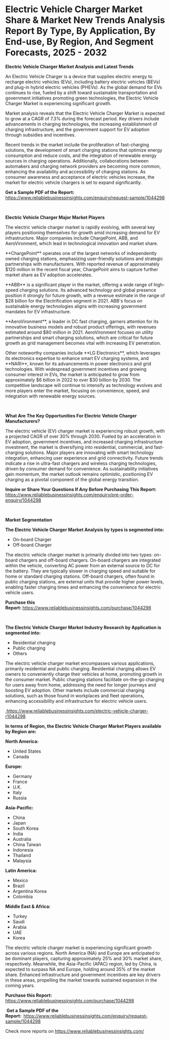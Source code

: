 <p><h1>Electric Vehicle Charger Market Share & Market New Trends Analysis Report By Type, By Application, By End-use, By Region, And Segment Forecasts, 2025 - 2032</h1></p><p><strong>Electric Vehicle Charger Market Analysis and Latest Trends</strong></p>
<p><p>An Electric Vehicle Charger is a device that supplies electric energy to recharge electric vehicles (EVs), including battery electric vehicles (BEVs) and plug-in hybrid electric vehicles (PHEVs). As the global demand for EVs continues to rise, fueled by a shift toward sustainable transportation and government initiatives promoting green technologies, the Electric Vehicle Charger Market is experiencing significant growth. </p><p>Market analysis reveals that the Electric Vehicle Charger Market is expected to grow at a CAGR of 7.3% during the forecast period. Key drivers include advancements in charging technologies, the increasing establishment of charging infrastructure, and the government support for EV adoption through subsidies and incentives. </p><p>Recent trends in the market include the proliferation of fast-charging solutions, the development of smart charging stations that optimize energy consumption and reduce costs, and the integration of renewable energy sources in charging operations. Additionally, collaborations between automakers and charging network providers are becoming more common, enhancing the availability and accessibility of charging stations. As consumer awareness and acceptance of electric vehicles increase, the market for electric vehicle chargers is set to expand significantly.</p></p>
<p><strong>Get a Sample PDF of the Report:&nbsp;</strong> <a href="https://www.reliablebusinessinsights.com/enquiry/request-sample/1044298?utm_campaign=63&utm_medium=2&utm_source=Github&utm_content=ia&utm_term=28022025&utm_id=electric-vehicle-charger">https://www.reliablebusinessinsights.com/enquiry/request-sample/1044298</a></p>
<p>&nbsp;</p>
<p><strong>Electric Vehicle Charger Major Market Players</strong></p>
<p><p>The electric vehicle charger market is rapidly evolving, with several key players positioning themselves for growth amid increasing demand for EV infrastructure. Major companies include ChargePoint, ABB, and AeroVironment, which lead in technological innovation and market share. </p><p>**ChargePoint** operates one of the largest networks of independently owned charging stations, emphasizing user-friendly solutions and strategic partnerships with manufacturers. With reported revenue of approximately $120 million in the recent fiscal year, ChargePoint aims to capture further market share as EV adoption accelerates.</p><p>**ABB** is a significant player in the market, offering a wide range of high-speed charging solutions. Its advanced technology and global presence position it strongly for future growth, with a revenue estimate in the range of $28 billion for the Electrification segment in 2021. ABB's focus on sustainable energy technologies aligns with increasing government mandates for EV infrastructure.</p><p>**AeroVironment**, a leader in DC fast charging, garners attention for its innovative business models and robust product offerings, with revenues estimated around $80 million in 2021. AeroVironment focuses on utility partnerships and smart charging solutions, which are critical for future growth as grid management becomes vital with increasing EV penetration.</p><p>Other noteworthy companies include **LG Electronics**, which leverages its electronics expertise to enhance smart EV charging systems, and **NARI**, known for its advancements in power electronics and grid technologies. With widespread government incentives and growing consumer interest in EVs, the market is anticipated to grow from approximately $6 billion in 2022 to over $30 billion by 2030. The competitive landscape will continue to intensify as technology evolves and more players enter the market, focusing on convenience, speed, and integration with renewable energy sources.</p></p>
<p>&nbsp;</p>
<p><strong>What Are The Key Opportunities For Electric Vehicle Charger Manufacturers?</strong></p>
<p><p>The electric vehicle (EV) charger market is experiencing robust growth, with a projected CAGR of over 30% through 2030. Fueled by an acceleration in EV adoption, government incentives, and increased charging infrastructure investment, the market is diversifying into residential, commercial, and fast-charging solutions. Major players are innovating with smart technology integration, enhancing user experience and grid connectivity. Future trends indicate a rise in ultra-fast chargers and wireless charging technologies, driven by consumer demand for convenience. As sustainability initiatives gain momentum, the market outlook remains optimistic, positioning EV charging as a pivotal component of the global energy transition.</p></p>
<p><strong>Inquire or Share Your Questions If Any Before Purchasing This Report:</strong> <a href="https://www.reliablebusinessinsights.com/enquiry/pre-order-enquiry/1044298?utm_campaign=63&utm_medium=2&utm_source=Github&utm_content=ia&utm_term=28022025&utm_id=electric-vehicle-charger">https://www.reliablebusinessinsights.com/enquiry/pre-order-enquiry/1044298</a></p>
<p>&nbsp;</p>
<p><strong>Market Segmentation</strong></p>
<p><strong>The Electric Vehicle Charger Market Analysis by types is segmented into:</strong></p>
<p><ul><li>On-board Charger</li><li>Off-board Charger</li></ul></p>
<p><p>The electric vehicle charger market is primarily divided into two types: on-board chargers and off-board chargers. On-board chargers are integrated within the vehicle, converting AC power from an external source to DC for the battery. They are typically slower in charging speed and suitable for home or standard charging stations. Off-board chargers, often found in public charging stations, are external units that provide higher power levels, enabling faster charging times and enhancing the convenience for electric vehicle users.</p></p>
<p><strong>Purchase this Report:&nbsp;</strong><a href="https://www.reliablebusinessinsights.com/purchase/1044298?utm_campaign=63&utm_medium=2&utm_source=Github&utm_content=ia&utm_term=28022025&utm_id=electric-vehicle-charger">https://www.reliablebusinessinsights.com/purchase/1044298</a></p>
<p>&nbsp;</p>
<p><strong>The Electric Vehicle Charger Market Industry Research by Application is segmented into:</strong></p>
<p><ul><li>Residential charging</li><li>Public charging</li><li>Others</li></ul></p>
<p><p>The electric vehicle charger market encompasses various applications, primarily residential and public charging. Residential charging allows EV owners to conveniently charge their vehicles at home, promoting growth in the consumer market. Public charging stations facilitate on-the-go charging for users away from home, addressing the need for longer journeys and boosting EV adoption. Other markets include commercial charging solutions, such as those found in workplaces and fleet operations, enhancing accessibility and infrastructure for electric vehicle users.</p></p>
<p><a href="https://www.reliablebusinessinsights.com/electric-vehicle-charger-r1044298?utm_campaign=63&utm_medium=2&utm_source=Github&utm_content=ia&utm_term=28022025&utm_id=electric-vehicle-charger">&nbsp;https://www.reliablebusinessinsights.com/electric-vehicle-charger-r1044298</a></p>
<p><strong>In terms of Region, the Electric Vehicle Charger Market Players available by Region are:</strong></p>
<p>
    <p> <strong> North America: </strong>
        <ul>
            <li>United States</li>
            <li>Canada</li>
        </ul>
        </p> 
    <p> <strong> Europe: </strong>
        <ul>
            <li>Germany</li>
            <li>France</li>
            <li>U.K.</li>
            <li>Italy</li>
            <li>Russia</li>
        </ul>
        </p> 
    <p> <strong> Asia-Pacific: </strong>
        <ul>
            <li>China</li>
            <li>Japan</li>
            <li>South Korea</li>
            <li>India</li>
            <li>Australia</li>
            <li>China Taiwan</li>
            <li>Indonesia</li>
            <li>Thailand</li>
            <li>Malaysia</li>
        </ul>
        </p> 
    <p> <strong> Latin America: </strong>
        <ul>
            <li>Mexico</li>
            <li>Brazil</li>
            <li>Argentina Korea</li>
            <li>Colombia</li>
        </ul>
        </p> 
    <p> <strong> Middle East & Africa: </strong>
        <ul>
            <li>Turkey</li>
            <li>Saudi</li>
            <li>Arabia</li>
            <li>UAE</li>
            <li>Korea</li>
        </ul>
    </p>
    </p>
<p><p>The electric vehicle charger market is experiencing significant growth across various regions. North America (NA) and Europe are anticipated to be dominant players, capturing approximately 25% and 30% market share, respectively. Meanwhile, the Asia-Pacific (APAC) region, led by China, is expected to surpass NA and Europe, holding around 35% of the market share. Enhanced infrastructure and government incentives are key drivers in these areas, propelling the market towards sustained expansion in the coming years.</p></p>
<p><strong>Purchase this Report: </strong><a href="https://www.reliablebusinessinsights.com/purchase/1044298?utm_campaign=63&utm_medium=2&utm_source=Github&utm_content=ia&utm_term=28022025&utm_id=electric-vehicle-charger">https://www.reliablebusinessinsights.com/purchase/1044298</a></p>
<p>&nbsp;<strong>Get a Sample PDF of the Report:&nbsp;&nbsp;</strong><a href="https://www.reliablebusinessinsights.com/enquiry/request-sample/1044298?utm_campaign=63&utm_medium=2&utm_source=Github&utm_content=ia&utm_term=28022025&utm_id=electric-vehicle-charger">https://www.reliablebusinessinsights.com/enquiry/request-sample/1044298</a></p>
<p><strong></strong></p>
<p>Check more reports on <a href="https://www.reliablebusinessinsights.com/?utm_campaign=63&utm_medium=2&utm_source=Github&utm_content=ia&utm_term=28022025&utm_id=electric-vehicle-charger">https://www.reliablebusinessinsights.com/</a></p>